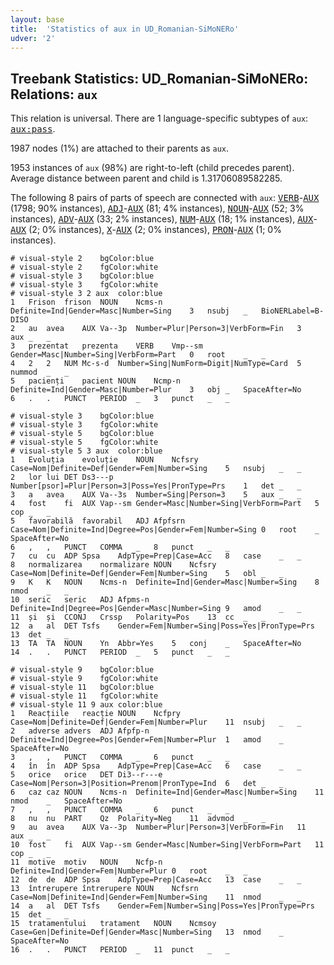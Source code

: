 ```yaml
---
layout: base
title:  'Statistics of aux in UD_Romanian-SiMoNERo'
udver: '2'
---
```


## Treebank Statistics: UD_Romanian-SiMoNERo: Relations: `aux`

This relation is universal.
There are 1 language-specific subtypes of `aux`: <tt><a href="ro_simonero-dep-aux-pass.html">aux:pass</a></tt>.

1987 nodes (1%) are attached to their parents as `aux`.

1953 instances of `aux` (98%) are right-to-left (child precedes parent).
Average distance between parent and child is 1.31706089582285.

The following 8 pairs of parts of speech are connected with `aux`: <tt><a href="ro_simonero-pos-VERB.html">VERB</a></tt>-<tt><a href="ro_simonero-pos-AUX.html">AUX</a></tt> (1798; 90% instances), <tt><a href="ro_simonero-pos-ADJ.html">ADJ</a></tt>-<tt><a href="ro_simonero-pos-AUX.html">AUX</a></tt> (81; 4% instances), <tt><a href="ro_simonero-pos-NOUN.html">NOUN</a></tt>-<tt><a href="ro_simonero-pos-AUX.html">AUX</a></tt> (52; 3% instances), <tt><a href="ro_simonero-pos-ADV.html">ADV</a></tt>-<tt><a href="ro_simonero-pos-AUX.html">AUX</a></tt> (33; 2% instances), <tt><a href="ro_simonero-pos-NUM.html">NUM</a></tt>-<tt><a href="ro_simonero-pos-AUX.html">AUX</a></tt> (18; 1% instances), <tt><a href="ro_simonero-pos-AUX.html">AUX</a></tt>-<tt><a href="ro_simonero-pos-AUX.html">AUX</a></tt> (2; 0% instances), <tt><a href="ro_simonero-pos-X.html">X</a></tt>-<tt><a href="ro_simonero-pos-AUX.html">AUX</a></tt> (2; 0% instances), <tt><a href="ro_simonero-pos-PRON.html">PRON</a></tt>-<tt><a href="ro_simonero-pos-AUX.html">AUX</a></tt> (1; 0% instances).


~~~ conllu
# visual-style 2	bgColor:blue
# visual-style 2	fgColor:white
# visual-style 3	bgColor:blue
# visual-style 3	fgColor:white
# visual-style 3 2 aux	color:blue
1	Frison	frison	NOUN	Ncms-n	Definite=Ind|Gender=Masc|Number=Sing	3	nsubj	_	BioNERLabel=B-DISO
2	au	avea	AUX	Va--3p	Number=Plur|Person=3|VerbForm=Fin	3	aux	_	_
3	prezentat	prezenta	VERB	Vmp--sm	Gender=Masc|Number=Sing|VerbForm=Part	0	root	_	_
4	2	2	NUM	Mc-s-d	Number=Sing|NumForm=Digit|NumType=Card	5	nummod	_	_
5	pacienți	pacient	NOUN	Ncmp-n	Definite=Ind|Gender=Masc|Number=Plur	3	obj	_	SpaceAfter=No
6	.	.	PUNCT	PERIOD	_	3	punct	_	_

~~~


~~~ conllu
# visual-style 3	bgColor:blue
# visual-style 3	fgColor:white
# visual-style 5	bgColor:blue
# visual-style 5	fgColor:white
# visual-style 5 3 aux	color:blue
1	Evoluția	evoluție	NOUN	Ncfsry	Case=Nom|Definite=Def|Gender=Fem|Number=Sing	5	nsubj	_	_
2	lor	lui	DET	Ds3---p	Number[psor]=Plur|Person=3|Poss=Yes|PronType=Prs	1	det	_	_
3	a	avea	AUX	Va--3s	Number=Sing|Person=3	5	aux	_	_
4	fost	fi	AUX	Vap--sm	Gender=Masc|Number=Sing|VerbForm=Part	5	cop	_	_
5	favorabilă	favorabil	ADJ	Afpfsrn	Case=Nom|Definite=Ind|Degree=Pos|Gender=Fem|Number=Sing	0	root	_	SpaceAfter=No
6	,	,	PUNCT	COMMA	_	8	punct	_	_
7	cu	cu	ADP	Spsa	AdpType=Prep|Case=Acc	8	case	_	_
8	normalizarea	normalizare	NOUN	Ncfsry	Case=Nom|Definite=Def|Gender=Fem|Number=Sing	5	obl	_	_
9	K	K	NOUN	Ncms-n	Definite=Ind|Gender=Masc|Number=Sing	8	nmod	_	_
10	seric	seric	ADJ	Afpms-n	Definite=Ind|Degree=Pos|Gender=Masc|Number=Sing	9	amod	_	_
11	și	și	CCONJ	Crssp	Polarity=Pos	13	cc	_	_
12	a	al	DET	Tsfs	Gender=Fem|Number=Sing|Poss=Yes|PronType=Prs	13	det	_	_
13	TA	TA	NOUN	Yn	Abbr=Yes	5	conj	_	SpaceAfter=No
14	.	.	PUNCT	PERIOD	_	5	punct	_	_

~~~


~~~ conllu
# visual-style 9	bgColor:blue
# visual-style 9	fgColor:white
# visual-style 11	bgColor:blue
# visual-style 11	fgColor:white
# visual-style 11 9 aux	color:blue
1	Reacțiile	reacție	NOUN	Ncfpry	Case=Nom|Definite=Def|Gender=Fem|Number=Plur	11	nsubj	_	_
2	adverse	advers	ADJ	Afpfp-n	Definite=Ind|Degree=Pos|Gender=Fem|Number=Plur	1	amod	_	SpaceAfter=No
3	,	,	PUNCT	COMMA	_	6	punct	_	_
4	în	în	ADP	Spsa	AdpType=Prep|Case=Acc	6	case	_	_
5	orice	orice	DET	Di3--r---e	Case=Nom|Person=3|Position=Prenom|PronType=Ind	6	det	_	_
6	caz	caz	NOUN	Ncms-n	Definite=Ind|Gender=Masc|Number=Sing	11	nmod	_	SpaceAfter=No
7	,	,	PUNCT	COMMA	_	6	punct	_	_
8	nu	nu	PART	Qz	Polarity=Neg	11	advmod	_	_
9	au	avea	AUX	Va--3p	Number=Plur|Person=3|VerbForm=Fin	11	aux	_	_
10	fost	fi	AUX	Vap--sm	Gender=Masc|Number=Sing|VerbForm=Part	11	cop	_	_
11	motive	motiv	NOUN	Ncfp-n	Definite=Ind|Gender=Fem|Number=Plur	0	root	_	_
12	de	de	ADP	Spsa	AdpType=Prep|Case=Acc	13	case	_	_
13	întrerupere	întrerupere	NOUN	Ncfsrn	Case=Nom|Definite=Ind|Gender=Fem|Number=Sing	11	nmod	_	_
14	a	al	DET	Tsfs	Gender=Fem|Number=Sing|Poss=Yes|PronType=Prs	15	det	_	_
15	tratamentului	tratament	NOUN	Ncmsoy	Case=Gen|Definite=Def|Gender=Masc|Number=Sing	13	nmod	_	SpaceAfter=No
16	.	.	PUNCT	PERIOD	_	11	punct	_	_

~~~


